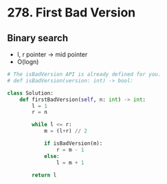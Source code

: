 # 278. First Bad Version

## Binary search
- l, r pointer -> mid pointer
- O(logn)

```python
# The isBadVersion API is already defined for you.
# def isBadVersion(version: int) -> bool:

class Solution:
    def firstBadVersion(self, n: int) -> int: 
        l = 1
        r = n

        while l <= r:
            m = (l+r) // 2

            if isBadVersion(m):
                r = m - 1
            else:
                l = m + 1

        return l 

```
